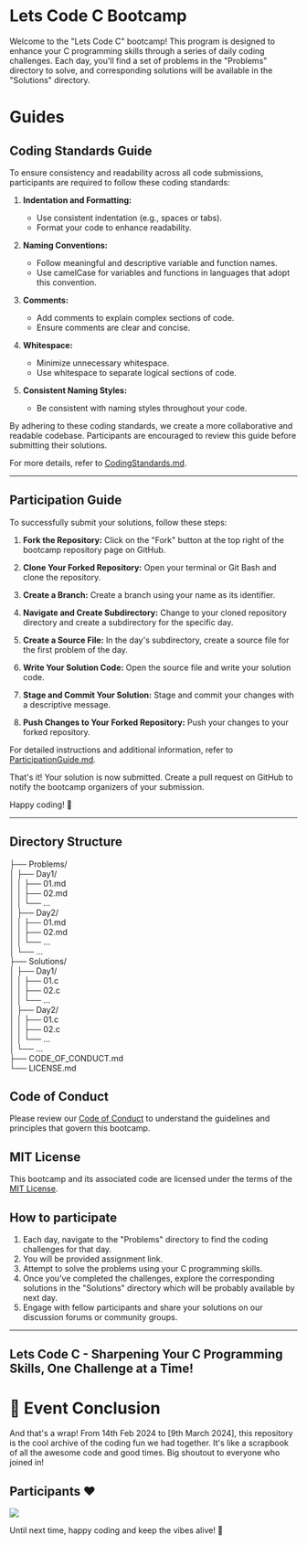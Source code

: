 # Lets Code C Bootcamp

Welcome to the "Lets Code C" bootcamp! This program is designed to enhance your C programming skills through a series of daily coding challenges. Each day, you'll find a set of problems in the "Problems" directory to solve, and corresponding solutions will be available in the "Solutions" directory.

# Guides

## Coding Standards Guide

To ensure consistency and readability across all code submissions, participants are required to follow these coding standards:

1. **Indentation and Formatting:**
   - Use consistent indentation (e.g., spaces or tabs).
   - Format your code to enhance readability.

2. **Naming Conventions:**
   - Follow meaningful and descriptive variable and function names.
   - Use camelCase for variables and functions in languages that adopt this convention.

3. **Comments:**
   - Add comments to explain complex sections of code.
   - Ensure comments are clear and concise.

4. **Whitespace:**
   - Minimize unnecessary whitespace.
   - Use whitespace to separate logical sections of code.

5. **Consistent Naming Styles:**
   - Be consistent with naming styles throughout your code.

By adhering to these coding standards, we create a more collaborative and readable codebase. Participants are encouraged to review this guide before submitting their solutions.

For more details, refer to [CodingStandards.md](Guide/CodingStandards.md).

---

## Participation Guide

To successfully submit your solutions, follow these steps:

1. **Fork the Repository:** Click on the "Fork" button at the top right of the bootcamp repository page on GitHub.

2. **Clone Your Forked Repository:** Open your terminal or Git Bash and clone the repository.

3. **Create a Branch:** Create a branch using your name as its identifier.

4. **Navigate and Create Subdirectory:** Change to your cloned repository directory and create a subdirectory for the specific day.

5. **Create a Source File:** In the day's subdirectory, create a source file for the first problem of the day.

6. **Write Your Solution Code:** Open the source file and write your solution code.

7. **Stage and Commit Your Solution:** Stage and commit your changes with a descriptive message.

8. **Push Changes to Your Forked Repository:** Push your changes to your forked repository.

For detailed instructions and additional information, refer to [ParticipationGuide.md](Guide/ParticipationGuide.md).

That's it! Your solution is now submitted. Create a pull request on GitHub to notify the bootcamp organizers of your submission.

Happy coding! 🚀

---

## Directory Structure

├── Problems/ </br>
│   ├── Day1/ </br>
│   │   ├── 01.md </br>
│   │   ├── 02.md </br>
│   │   └── ... </br> 
│   ├── Day2/ </br> 
│   │   ├── 01.md </br> 
│   │   ├── 02.md </br> 
│   │   └── ... </br> 
│   └── ... </br> 
├── Solutions/ </br> 
│   ├── Day1/ </br> 
│   │   ├── 01.c </br> 
│   │   ├── 02.c </br> 
│   │   └── ... </br> 
│   ├── Day2/ </br> 
│   │   ├── 01.c </br> 
│   │   ├── 02.c </br> 
│   │   └── ... </br> 
│   └── ... </br> 
├── CODE_OF_CONDUCT.md </br> 
└── LICENSE.md </br> 


## Code of Conduct

Please review our [Code of Conduct](CODE_OF_CONDUCT.md) to understand the guidelines and principles that govern this bootcamp.

## MIT License

This bootcamp and its associated code are licensed under the terms of the [MIT License](LICENSE).

## How to participate

1. Each day, navigate to the "Problems" directory to find the coding challenges for that day.
2. You will be provided assignment link. 
3. Attempt to solve the problems using your C programming skills.
4. Once you've completed the challenges, explore the corresponding solutions in the "Solutions" directory which will be probably available by next day.
5. Engage with fellow participants and share your solutions on our discussion forums or community groups.


---

**Lets Code C - Sharpening Your C Programming Skills, One Challenge at a Time!**
---

# 🚀 Event Conclusion

And that's a wrap! From 14th Feb 2024 to [9th March 2024], this repository is the cool archive of the coding fun we had together. It's like a scrapbook of all the awesome code and good times. Big shoutout to everyone who joined in!

## Participants ❤

<a href="https://github.com/Open-Source-Contributors/Lets-Code-C/graphs/contributors">
<img src = "https://contrib.rocks/image?repo=Open-Source-Contributors/Lets-Code-C"/>
</a>


Until next time, happy coding and keep the vibes alive! 🎉
